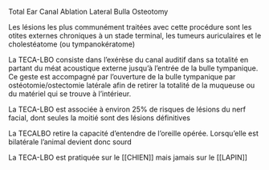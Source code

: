 Total Ear Canal Ablation Lateral Bulla Osteotomy


Les lésions les plus communément traitées avec cette procédure sont les otites externes chroniques à un stade terminal, les tumeurs auriculaires et le cholestéatome (ou tympanokératome)

La TECA-LBO consiste dans l’exérèse du canal auditif dans sa totalité en partant du méat acoustique externe jusqu’à l’entrée de la bulle tympanique. Ce geste est accompagné par l’ouverture de la bulle tympanique par ostéotomie/ostectomie latérale afin de retirer la totalité de la muqueuse ou du matériel qui se trouve à l’intérieur.

La TECA-LBO est associée à environ 25% de risques de lésions du nerf facial, dont seules la moitié sont des lésions définitives

La TECALBO retire la capacité d’entendre de l’oreille opérée. Lorsqu’elle est bilatérale l’animal devient donc sourd

La TECA-LBO est pratiquée sur le [[CHIEN]] mais jamais sur le [[LAPIN]]